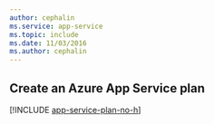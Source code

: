 ```yaml
---
author: cephalin
ms.service: app-service
ms.topic: include
ms.date: 11/03/2016
ms.author: cephalin
---
```

## Create an Azure App Service plan

[!INCLUDE [app-service-plan-no-h](app-service-web-create-app-service-plan-no-h.md)]